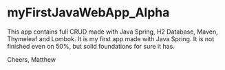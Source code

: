 # myFirstJavaWebApp_Alpha

This app contains full CRUD made with Java Spring, H2 Database, Maven, Thymeleaf and Lombok.
It is my first app made with Java Spring. It is not finished even on 50%, but solid foundations for sure it has.

Cheers,
Matthew
